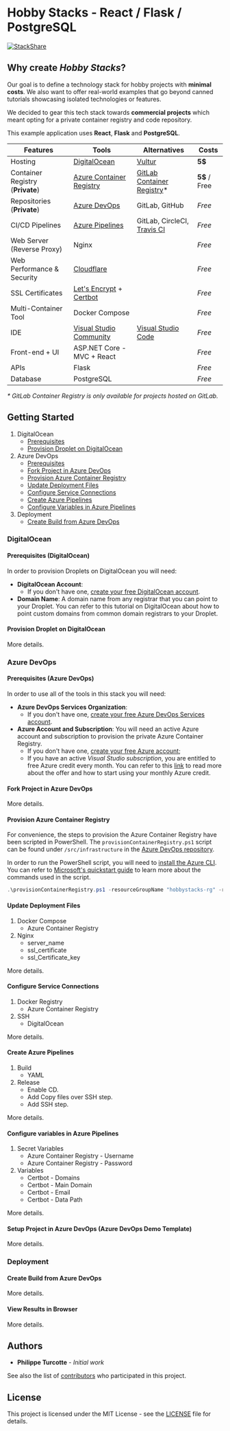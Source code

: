 # Hobby Stacks - React / Flask / PostgreSQL 

[![StackShare](http://img.shields.io/badge/tech-stack-0690fa.svg?style=flat)](https://stackshare.io/PhiltasticGuy/hobbystacks)

## Why create *Hobby Stacks*?

Our goal is to define a technology stack for hobby projects with **minimal costs**. We also want to offer real-world examples that go beyond canned tutorials showcasing isolated technologies or features.

We decided to gear this tech stack towards **commercial projects** which meant opting for a private container registry and code repository.

This example application uses **React**, **Flask** and **PostgreSQL**.

| Features                         | Tools                                  | Alternatives       | Costs |
| -------------------------------- | -------------------------------------- | ------------------ | ----- |
| Hosting                          | [DigitalOcean](https://www.digitalocean.com/pricing/#Compute) | [Vultur](https://www.vultr.com/products/cloud-compute/#pricing) | **5$**    |
| Container Registry (**Private**) | [Azure Container Registry](https://azure.microsoft.com/en-ca/services/container-registry/) | [GitLab Container Registry](https://docs.gitlab.com/ee/user/project/container_registry.html)* | **5$** / Free |
| Repositories (**Private**)       | [Azure DevOps](https://azure.microsoft.com/en-ca/services/devops/git-repos/) | GitLab, GitHub      | *Free*  |
| CI/CD Pipelines                  | [Azure Pipelines](https://azure.microsoft.com/en-ca/services/devops/pipelines/) | GitLab, CircleCI, [Travis CI](https://travis-ci.com/plans/) | *Free*  |
| Web Server (Reverse Proxy)       | Nginx                                  |                    | *Free*  |
| Web Performance & Security       | [Cloudflare](https://www.cloudflare.com/plans/#compare-features) | | *Free*  |
| SSL Certificates                 | [Let's Encrypt](https://letsencrypt.org/about/) + [Certbot](https://certbot.eff.org/about/) | | *Free*  |
| Multi-Container Tool             | Docker Compose                         |                    | *Free*  |
| IDE                              | [Visual Studio Community](https://visualstudio.microsoft.com/vs/community/) | [Visual Studio Code](https://code.visualstudio.com/) | *Free*  |
| Front-end + UI                   | ASP.NET Core - MVC + React             |                    | *Free*  |
| APIs                             | Flask                                  |                    | *Free*  |
| Database                         | PostgreSQL                             |                    | *Free*  |

*\* GitLab Container Registry is only available for projects hosted on GitLab.*

## Getting Started

1. DigitalOcean
    - [Prerequisites](#prerequisites-digitalocean)
    - [Provision Droplet on DigitalOcean](#provision-droplet-on-digitalocean)
1. Azure DevOps
    - [Prerequisites](#prerequisites-azure-devops)
    - [Fork Project in Azure DevOps](#fork-project-in-azure-devops)
    - [Provision Azure Container Registry](#provision-azure-container-registry)
    - [Update Deployment Files](#update-deployment-files)
    - [Configure Service Connections](#configure-service-connections)
    - [Create Azure Pipelines](#create-azure-pipelines)
    - [Configure Variables in Azure Pipelines](#configure-variables-in-azure-pipelines)
1. Deployment
    - [Create Build from Azure DevOps](#create-build-from-azure-devops)

### DigitalOcean

#### Prerequisites (DigitalOcean)

In order to provision Droplets on DigitalOcean you will need:

- **DigitalOcean Account**:
  - If you don't have one, [create your free DigitalOcean account](https://www.digitalocean.com/products/droplets/).
- **Domain Name**: A domain name from any registrar that you can point to your Droplet. You can refer to this tutorial on DigitalOcean about how to point custom domains from common domain registrars to your Droplet.

#### Provision Droplet on DigitalOcean

More details.

### Azure DevOps

#### Prerequisites (Azure DevOps)

In order to use all of the tools in this stack you will need:

- **Azure DevOps Services Organization**:
  - If you don't have one, [create your free Azure DevOps Services account](https://aka.ms/SignupAzureDevOps).
- **Azure Account and Subscription**: You will need an active Azure account and subscription to provision the private Azure Container Registry.
  - If you don't have one, [create your free Azure account](https://azure.microsoft.com/en-us/free/);
  - If you have an active *Visual Studio subscription*, you are entitled to free Azure credit every month. You can refer to this [link](https://azure.microsoft.com/en-us/pricing/member-offers/msdn-benefits-details/) to read more about the offer and how to start using your monthly Azure credit.

#### Fork Project in Azure DevOps

More details.

#### Provision Azure Container Registry

For convenience, the steps to provision the Azure Container Registry have been scripted in PowerShell. The `provisionContainerRegistry.ps1` script can be found under `/src/infrastructure` in the [Azure DevOps repository](https://dev.azure.com/PhiltasticGuy/_git/aspnetcore-react-hobby-tech-stack).

In order to run the PowerShell script, you will need to [install the Azure CLI](https://docs.microsoft.com/en-us/cli/azure/install-azure-cli?view=azure-cli-latest). You can refer to [Microsoft's quickstart guide](https://docs.microsoft.com/en-us/azure/container-registry/container-registry-get-started-azure-cli) to learn more about the commands used in the script.

```PowerShell
.\provisionContainerRegistry.ps1 -resourceGroupName "hobbystacks-rg" -resourceGroupLocation "EastUS" -containerRegistryName "hobbystacksRegistry" -containerRegistrySku "Basic"
```

#### Update Deployment Files

1. Docker Compose
    - Azure Container Registry
1. Nginx
    - server_name
    - ssl_certificate
    - ssl_Certificate_key

More details.

#### Configure Service Connections

1. Docker Registry
    - Azure Container Registry
1. SSH
    - DigitalOcean

More details.

#### Create Azure Pipelines

1. Build
    - YAML
1. Release
    - Enable CD.
    - Add Copy files over SSH step.
    - Add SSH step.

More details.

#### Configure variables in Azure Pipelines

1. Secret Variables
    - Azure Container Registry - Username
    - Azure Container Registry - Password
1. Variables
    - Certbot - Domains
    - Certbot - Main Domain
    - Certbot - Email
    - Certbot - Data Path

More details.

#### Setup Project in Azure DevOps (Azure DevOps Demo Template)

More details.

### Deployment

#### Create Build from Azure DevOps

More details.

#### View Results in Browser

More details.

## Authors

- **Philippe Turcotte** - *Initial work*

See also the list of [contributors](https://github.com/PhiltasticGuy/hobbystacks-react-flask-postgresql/contributors) who participated in this project.

## License

This project is licensed under the MIT License - see the [LICENSE](LICENSE) file for details.
